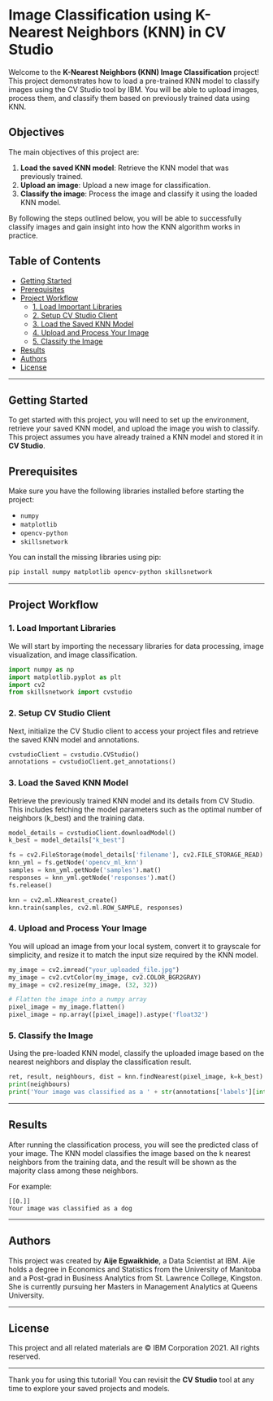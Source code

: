 # Image Classification using K-Nearest Neighbors (KNN) in CV Studio

Welcome to the **K-Nearest Neighbors (KNN) Image Classification** project! This project demonstrates how to load a pre-trained KNN model to classify images using the CV Studio tool by IBM. You will be able to upload images, process them, and classify them based on previously trained data using KNN.

## Objectives

The main objectives of this project are:

1. **Load the saved KNN model**: Retrieve the KNN model that was previously trained.
2. **Upload an image**: Upload a new image for classification.
3. **Classify the image**: Process the image and classify it using the loaded KNN model.

By following the steps outlined below, you will be able to successfully classify images and gain insight into how the KNN algorithm works in practice.

## Table of Contents

- [Getting Started](#getting-started)
- [Prerequisites](#prerequisites)
- [Project Workflow](#project-workflow)
    - [1. Load Important Libraries](#1-load-important-libraries)
    - [2. Setup CV Studio Client](#2-setup-cv-studio-client)
    - [3. Load the Saved KNN Model](#3-load-the-saved-knn-model)
    - [4. Upload and Process Your Image](#4-upload-and-process-your-image)
    - [5. Classify the Image](#5-classify-the-image)
- [Results](#results)
- [Authors](#authors)
- [License](#license)

---

## Getting Started

To get started with this project, you will need to set up the environment, retrieve your saved KNN model, and upload the image you wish to classify. This project assumes you have already trained a KNN model and stored it in **CV Studio**.

## Prerequisites

Make sure you have the following libraries installed before starting the project:

- `numpy`
- `matplotlib`
- `opencv-python`
- `skillsnetwork`

You can install the missing libraries using pip:

```bash
pip install numpy matplotlib opencv-python skillsnetwork
```

---

## Project Workflow

### 1. Load Important Libraries

We will start by importing the necessary libraries for data processing, image visualization, and image classification.

```python
import numpy as np
import matplotlib.pyplot as plt
import cv2
from skillsnetwork import cvstudio
```

### 2. Setup CV Studio Client

Next, initialize the CV Studio client to access your project files and retrieve the saved KNN model and annotations.

```python
cvstudioClient = cvstudio.CVStudio()
annotations = cvstudioClient.get_annotations()
```

### 3. Load the Saved KNN Model

Retrieve the previously trained KNN model and its details from CV Studio. This includes fetching the model parameters such as the optimal number of neighbors (k_best) and the training data.

```python
model_details = cvstudioClient.downloadModel()
k_best = model_details["k_best"]

fs = cv2.FileStorage(model_details['filename'], cv2.FILE_STORAGE_READ)
knn_yml = fs.getNode('opencv_ml_knn')
samples = knn_yml.getNode('samples').mat()
responses = knn_yml.getNode('responses').mat()
fs.release()

knn = cv2.ml.KNearest_create()
knn.train(samples, cv2.ml.ROW_SAMPLE, responses)
```

### 4. Upload and Process Your Image

You will upload an image from your local system, convert it to grayscale for simplicity, and resize it to match the input size required by the KNN model.

```python
my_image = cv2.imread("your_uploaded_file.jpg")
my_image = cv2.cvtColor(my_image, cv2.COLOR_BGR2GRAY)
my_image = cv2.resize(my_image, (32, 32))

# Flatten the image into a numpy array
pixel_image = my_image.flatten()
pixel_image = np.array([pixel_image]).astype('float32')
```

### 5. Classify the Image

Using the pre-loaded KNN model, classify the uploaded image based on the nearest neighbors and display the classification result.

```python
ret, result, neighbours, dist = knn.findNearest(pixel_image, k=k_best)
print(neighbours)
print('Your image was classified as a ' + str(annotations['labels'][int(ret)]))
```

---

## Results

After running the classification process, you will see the predicted class of your image. The KNN model classifies the image based on the k nearest neighbors from the training data, and the result will be shown as the majority class among these neighbors.

For example:
```
[[0.]]
Your image was classified as a dog
```

---

## Authors

This project was created by **Aije Egwaikhide**, a Data Scientist at IBM. Aije holds a degree in Economics and Statistics from the University of Manitoba and a Post-grad in Business Analytics from St. Lawrence College, Kingston. She is currently pursuing her Masters in Management Analytics at Queens University.

---

## License

This project and all related materials are © IBM Corporation 2021. All rights reserved.

---

Thank you for using this tutorial! You can revisit the **CV Studio** tool at any time to explore your saved projects and models.

